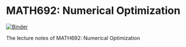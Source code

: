 # MATH692: Numerical Optimization

[![Binder](https://mybinder.org/badge_logo.svg)](https://mybinder.org/v2/gh/mmogib/math_692_numerical_optimization.git/master)

The lecture notes of MATH692: Numerical Optimization
